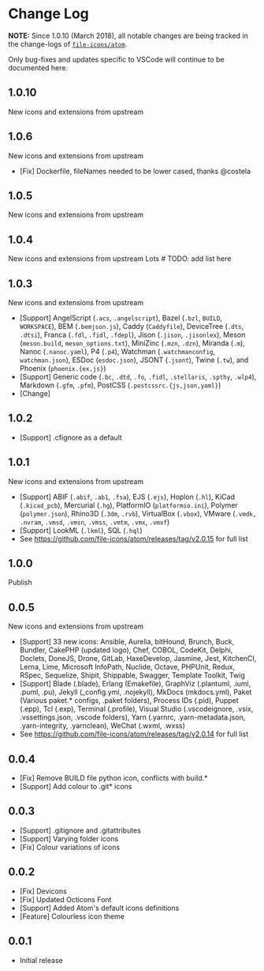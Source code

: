 Change Log
==========

**NOTE:** Since 1.0.10 (March 2018), all notable changes are being tracked in the change-logs of
[`file-icons/atom`](https://github.com/file-icons/atom/blob/master/CHANGELOG.md).

Only bug-fixes and updates specific to VSCode will continue to be documented here.


## 1.0.10
New icons and extensions from upstream

## 1.0.6
New icons and extensions from upstream
- [Fix] Dockerfile, fileNames needed to be lower cased, thanks @costela

## 1.0.5
New icons and extensions from upstream

## 1.0.4
New icons and extensions from upstream
Lots # TODO: add list here

## 1.0.3
New icons and extensions from upstream
- [Support] AngelScript (`.acs`, `.angelscript`), Bazel (`.bzl`, `BUILD`, `WORKSPACE`), BEM (`.bemjson.js`), Caddy (`Caddyfile`), DeviceTree (`.dts`, `.dtsi`), Franca (`.fdl`, `.fidl`, `.fdepl`), Jison (`.jison`, `.jisonlex`), Meson (`meson.build`, `meson_options.txt`), MiniZinc (`.mzn`, `.dzn`), Miranda (`.m`), Nanoc (`.nanoc.yaml`), P4 (`.p4`), Watchman (`.watchmanconfig`, `watchman.json`), ESDoc (`esdoc.json`), JSONT (`.jsont`), Twine (`.tw`), and Phoenix (`phoenix.{ex,js}`)
- [Support] Generic code (`.bc`, `.dtd`, `.fo`, `.fidl`, `.stellaris`, `.spthy`, `.wlp4`), Markdown (`.gfm`, `.pfm`), PostCSS (`.postcssrc.{js,json,yaml}`)
- [Change] 

## 1.0.2
* [Support] .cfignore as a default

## 1.0.1
New icons and extensions from upstream
* [Support] ABIF (`.abif`, `.ab1`, `.fsa`), EJS (`.ejs`), Hoplon (`.hl`), KiCad (`.kicad_pcb`), Mercurial (`.hg`), PlatformIO (`platformio.ini`), Polymer (`polymer.json`), Rhino3D (`.3dm`, `.rvb`), VirtualBox (`.vbox`), VMware (`.vmdk,` `.nvram`, `.vmsd`, `.vmsn`, `.vmss`, `.vmtm`, `.vmx`, `.vmxf`)
* [Support] LookML (`.lkml`), SQL (`.hql`)
* See https://github.com/file-icons/atom/releases/tag/v2.0.15 for full list

## 1.0.0
Publish

## 0.0.5
New icons and extensions from upstream
* [Support] 33 new icons: Ansible, Aurelia, bitHound, Brunch, Buck, Bundler, CakePHP (updated logo), Chef, COBOL, CodeKit, Delphi, Doclets, DoneJS, Drone, GitLab, HaxeDevelop, Jasmine, Jest, KitchenCI, Lerna, Lime, Microsoft InfoPath, Nuclide, Octave, PHPUnit, Redux, RSpec, Sequelize, Shipit, Shippable, Swagger, Template Toolkit, Twig
* [Support] Blade (.blade), Erlang (Emakefile), GraphViz (.plantuml, .iuml, .puml, .pu), Jekyll (_config.yml, .nojekyll), MkDocs (mkdocs.yml), Paket (Various paket.* configs, .paket folders), Process IDs (.pid), Puppet (.epp), Tcl (.exp), Terminal (.profile), Visual Studio (.vscodeignore, .vsix, .vssettings.json, .vscode folders), Yarn (.yarnrc, .yarn-metadata.json, .yarn-integrity, .yarnclean), WeChat (.wxml, .wxss)
* See https://github.com/file-icons/atom/releases/tag/v2.0.14 for full list

## 0.0.4
* [Fix] Remove BUILD file python icon, conflicts with build.*
* [Support] Add colour to .git* icons

## 0.0.3
* [Support] .gitignore and .gitattributes
* [Support] Varying folder icons
* [Fix] Colour variations of icons

## 0.0.2
* [Fix] Devicons
* [Fix] Updated Octicons Font
* [Support] Added Atom's default icons definitions
* [Feature] Colourless icon theme

## 0.0.1
- Initial release
